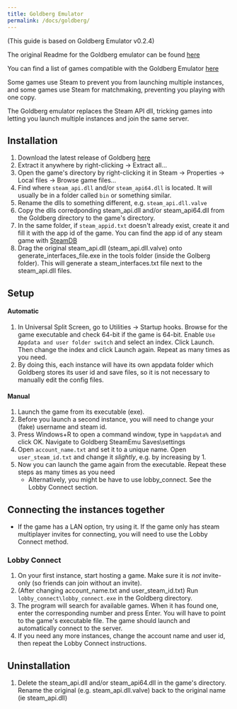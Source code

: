 ```yaml
---
title: Goldberg Emulator
permalink: /docs/goldberg/
---
```


(This guide is based on Goldberg Emulator v0.2.4)

The original Readme for the Goldberg emulator can be found [here](https://gitlab.com/Mr_Goldberg/goldberg_emulator/blob/master/Readme_release.txt)

You can find a list of games compatible with the Goldberg Emulator [here](https://www.reddit.com/r/GoldbergEmu/comments/bg7f3e/please_sticky_list_of_confirmed_workingnonworking/)

Some games use Steam to prevent you from launching multiple instances, and some games use Steam for matchmaking, preventing you playing with one copy. 

The Goldberg emulator replaces the Steam API dll, tricking games into letting you launch multiple instances and join the same server.
 
## Installation
1. Download the latest release of Goldberg [here](https://gitlab.com/Mr_Goldberg/goldberg_emulator/releases)
1. Extract it anywhere by right-clicking -> Extract all...
1. Open the game's directory by right-clicking it in Steam -> Properties -> Local files -> Browse game files...
1. Find where `steam_api.dll` and/or `steam_api64.dll` is located. It will usually be in a folder called `bin` or something similar.
1. Rename the dlls to something different, e.g. `steam_api.dll.valve`
1. Copy the dlls corredponding steam_api.dll and/or steam_api64.dll from the Goldberg directory to the game's directory.
1. In the same folder, if `steam_appid.txt` doesn't already exist, create it and fill it with the app id of the game. You can find the app id of any steam game with [SteamDB](https://steamdb.info/apps/)
1. Drag the original steam_api.dll (steam_api.dll.valve) onto generate_interfaces_file.exe in the tools folder (inside the Golberg folder). This will generate a steam_interfaces.txt file next to the steam_api.dll files.

## Setup
#### Automatic
1. In Universal Split Screen, go to Utilities -> Startup hooks. Browse for the game executable and check 64-bit if the game is 64-bit. Enable `Use Appdata and user folder switch` and select an index. Click Launch. Then change the index and click Launch again. Repeat as many times as you need.
1. By doing this, each instance will have its own appdata folder which Goldberg stores its user id and save files, so it is not necessary to manually edit the config files.

#### Manual
1. Launch the game from its executable (exe).
1. Before you launch a second instance, you will need to change your (fake) username and steam id.
1. Press Windows+R to open a command window, type in `%appdata%` and click OK. Navigate to Goldberg SteamEmu Saves\settings
1. Open `account_name.txt` and set it to a unique name. Open `user_steam_id.txt` and change it *slightly*, e.g. by increasing by 1.
1. Now you can launch the game again from the executable. Repeat these steps as many times as you need
    * Alternatively, you might be have to use lobby_connect. See the Lobby Connect section.
  
## Connecting the instances together
* If the game has a LAN option, try using it. If the game only has steam multiplayer invites for connecting, you will need to use the Lobby Connect method.

### Lobby Connect
1. On your first instance, start hosting a game. Make sure it is *not* invite-only (so friends can join without an invite).
1. (After changing account_name.txt and user_steam_id.txt) Run `lobby_connect\lobby_connect.exe` in the Goldberg directory.
1. The program will search for available games. When it has found one, enter the corresponding number and press Enter. You will have to point to the game's executable file. The game should launch and automatically connect to the server.
1. If you need any more instances, change the account name and user id, then repeat the Lobby Connect instructions.

## Uninstallation
1. Delete the steam_api.dll and/or steam_api64.dll in the game's directory. Rename the original (e.g. steam_api.dll.valve) back to the original name (ie steam_api.dll)
